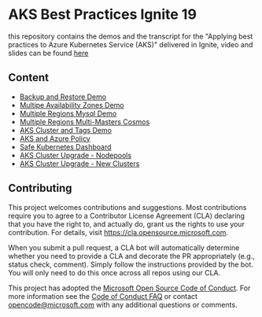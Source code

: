 # AKS Best Practices Ignite 19
this repository contains the demos and the transcript for the "Applying best practices to Azure Kubernetes Service (AKS)" delivered in Ignite, video and slides can be found [here](https://aka.ms/aks-best-practices-ignite)

## Content
* [Backup and Restore Demo](backup_restore)
* [Multipe Availability Zones Demo](availability_zones)
* [Multiple Regions Mysql Demo](multi_region_mysql)
* [Multiple Regions Multi-Masters Cosmos](multi_region_mysql)
* [AKS Cluster and Tags Demo](multi_region_mysql)
* [AKS and Azure Policy](multi_region_mysql)
* [Safe Kubernetes Dashboard](dashboard_demo)
* [AKS Cluster Upgrade - Nodepools](cluster_upgrade_node_pools)
* [AKS Cluster Upgrade - New Clusters](cluster_upgrades_blue_green)


## Contributing

This project welcomes contributions and suggestions.  Most contributions require you to agree to a
Contributor License Agreement (CLA) declaring that you have the right to, and actually do, grant us
the rights to use your contribution. For details, visit https://cla.opensource.microsoft.com.

When you submit a pull request, a CLA bot will automatically determine whether you need to provide
a CLA and decorate the PR appropriately (e.g., status check, comment). Simply follow the instructions
provided by the bot. You will only need to do this once across all repos using our CLA.

This project has adopted the [Microsoft Open Source Code of Conduct](https://opensource.microsoft.com/codeofconduct/).
For more information see the [Code of Conduct FAQ](https://opensource.microsoft.com/codeofconduct/faq/) or
contact [opencode@microsoft.com](mailto:opencode@microsoft.com) with any additional questions or comments.
